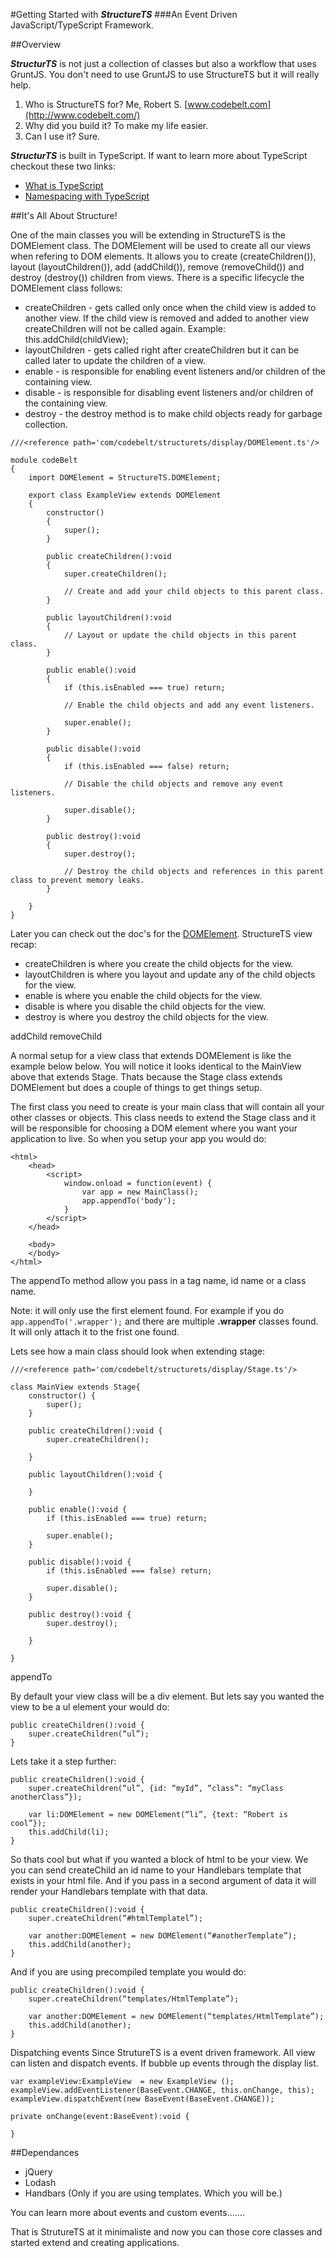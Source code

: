 #Getting Started with ___StructureTS___ 
###An Event Driven JavaScript/TypeScript Framework.

##Overview

___StructurTS___ is not just a collection of classes but also a workflow that uses GruntJS. You don't need to use GruntJS to use StructureTS but it will really help.

1. Who is StructureTS for? Me, Robert S. [www.codebelt.com](http://www.codebelt.com/)
2. Why did you build it? To make my life easier.
3. Can I use it? Sure.

___StructurTS___ is built in TypeScript. If want to learn more about TypeScript checkout these two links:
		
* [What is TypeScript](http://www.codebelt.com/typescript/what-is-typescript/)
* [Namespacing with TypeScript](http://www.codebelt.com/typescript/javascript-namespacing-with-typescript-internal-modules/)



##It's All About Structure!

One of the main classes you will be extending in StructureTS is the DOMElement class. The DOMElement will be used to create all our views when refering to DOM elements. It allows you to create (createChildren()), layout (layoutChildren()), add (addChild()), remove (removeChild()) and destroy (destroy()) children from views. There is a specific lifecycle the DOMElement class follows:

* createChildren - gets called only once when the child view is added to another view. If the child view is removed and added to another view createChildren will not be called again. Example: this.addChild(childView); 
* layoutChildren - gets called right after createChildren but it can be called later to update the children of a view.
* enable - is responsible for enabling event listeners and/or children of the containing view.
* disable - is responsible for disabling event listeners and/or children of the containing view.
* destroy - the destroy method is to make child objects ready for garbage collection.




```
///<reference path='com/codebelt/structurets/display/DOMElement.ts'/>

module codeBelt
{
    import DOMElement = StructureTS.DOMElement;

    export class ExampleView extends DOMElement
    {
        constructor()
        {
            super();
        }

        public createChildren():void
        {
            super.createChildren();

            // Create and add your child objects to this parent class.
        }

        public layoutChildren():void
        {
            // Layout or update the child objects in this parent class.
        }

        public enable():void
        {
            if (this.isEnabled === true) return;

            // Enable the child objects and add any event listeners.

            super.enable();
        }

        public disable():void
        {
            if (this.isEnabled === false) return;

            // Disable the child objects and remove any event listeners.

            super.disable();
        }

        public destroy():void
        {
            super.destroy();

            // Destroy the child objects and references in this parent class to prevent memory leaks.
        }

    }
}
```
Later you can check out the doc's for the [DOMElement](http://codebelt.github.io/StructureTS/docs/classes/DOMElement.html). StructureTS view recap: 

* createChildren is where you create the child objects for the view.
* layoutChildren is where you layout and update any of the child objects for the view.
* enable is where you enable the child objects for the view.
* disable is where you disable the child objects for the view.
* destroy is where you destroy the child objects for the view.



addChild
removeChild



A normal setup for a view class that extends DOMElement is like the example below below. You will notice it looks identical to the MainView above that extends Stage. Thats because the Stage class extends DOMElement but does a couple of things to get things setup.




The first class you need to create is your main class that will contain all your other classes or objects. This class needs to extend the Stage class and it will be responsible for choosing a DOM element where you want your application to live. So when you setup your app you would do:

```
<html>
	<head>
		<script>
			window.onload = function(event) {
				var app = new MainClass();
				app.appendTo('body');
			}
		</script>
	</head>
	
	<body>
	</body>
</html>
```


The appendTo method allow you pass in a tag name, id name or a class name.

Note: it will only use the first element found. For example if you do ```app.appendTo('.wrapper');``` and there are multiple __.wrapper__ classes found. It will only attach it to the frist one found.

Lets see how a main class should look when extending stage:

```
///<reference path='com/codebelt/structurets/display/Stage.ts'/>

class MainView extends Stage{
    constructor() {
        super();
    }

    public createChildren():void {
        super.createChildren();

    }

    public layoutChildren():void {

    }

    public enable():void {
        if (this.isEnabled === true) return;

        super.enable();
    }

    public disable():void {
        if (this.isEnabled === false) return;

        super.disable();
    }

    public destroy():void {
        super.destroy();

    }

}
```
appendTo








By default your view class will be a div element. But lets say you wanted the view to be a ul element your would do:

```
public createChildren():void {
	super.createChildren(“ul”);
}
```
    
Lets take it a step further:

```
public createChildren():void {
	super.createChildren(“ul”, {id: “myId”, “class”: “myClass anotherClass”});

	var li:DOMElement = new DOMElement(“li”, {text: “Robert is cool”});
	this.addChild(li);
}
```

So thats cool but what if you wanted a block of html to be your view. We you can send createChild an id name to your Handlebars template that exists in your html file. And if you pass in a second argument of data it will render your Handlebars template with that data.

```
public createChildren():void {
    super.createChildren(“#htmlTemplatel”);

	var another:DOMElement = new DOMElement(“#anotherTemplate”);
	this.addChild(another);
}
```

And if you are using precompiled template you would do:

```
public createChildren():void {
	super.createChildren(“templates/HtmlTemplate”);

	var another:DOMElement = new DOMElement(“templates/HtmlTemplate”);
	this.addChild(another);
}
```


Dispatching events
Since StrutureTS is a event driven framework. All view can listen and dispatch events. If bubble up events through the display list.

```
var exampleView:ExampleView  = new ExampleView ();
exampleView.addEventListener(BaseEvent.CHANGE, this.onChange, this);
exampleView.dispatchEvent(new BaseEvent(BaseEvent.CHANGE));

private onChange(event:BaseEvent):void {

}
```

##Dependances

* jQuery
* Lodash
* Handbars (Only if you are using templates. Which you will be.)

You can learn more about events and custom events…….

That is StrutureTS at it minimaliste and now you can those core classes and started extend and creating applications.
